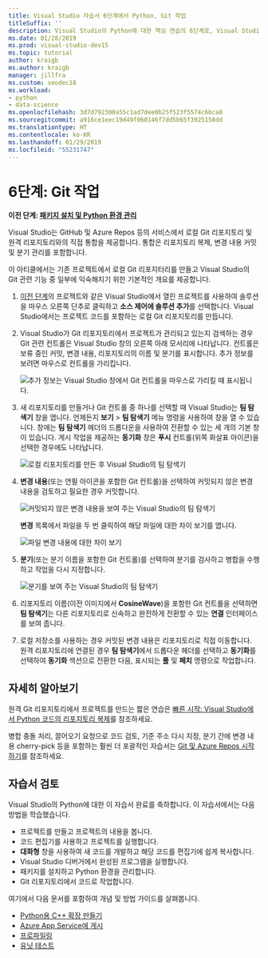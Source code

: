 ```yaml
---
title: Visual Studio 자습서 6단계에서 Python, Git 작업
titleSuffix: ''
description: Visual Studio의 Python에 대한 핵심 연습의 6단계로, Visual Studio의 Git 관련 기능을 설명합니다.
ms.date: 01/28/2019
ms.prod: visual-studio-dev15
ms.topic: tutorial
author: kraigb
ms.author: kraigb
manager: jillfra
ms.custom: seodec18
ms.workload:
- python
- data-science
ms.openlocfilehash: 3d7d792300a55c1ad7dee0b25f523f5574c6bca8
ms.sourcegitcommit: a916ce1eec19d49f060146f7dd5b65f3925158dd
ms.translationtype: HT
ms.contentlocale: ko-KR
ms.lasthandoff: 01/29/2019
ms.locfileid: "55231747"
---
```

# <a name="step-6-work-with-git"></a>6단계: Git 작업

**이전 단계: [패키지 설치 및 Python 환경 관리](tutorial-working-with-python-in-visual-studio-step-05-installing-packages.md)**

Visual Studio는 GitHub 및 Azure Repos 등의 서비스에서 로컬 Git 리포지토리 및 원격 리포지토리와의 직접 통합을 제공합니다. 통합은 리포지토리 복제, 변경 내용 커밋 및 분기 관리를 포함합니다.

이 아티클에서는 기존 프로젝트에서 로컬 Git 리포지터리를 만들고 Visual Studio의 Git 관련 기능 중 일부에 익숙해지기 위한 기본적인 개요를 제공합니다.

1. [이전 단계](tutorial-working-with-python-in-visual-studio-step-05-installing-packages.md)의 프로젝트와 같은 Visual Studio에서 열린 프로젝트를 사용하여 솔루션을 마우스 오른쪽 단추로 클릭하고 **소스 제어에 솔루션 추가**를 선택합니다. Visual Studio에서는 프로젝트 코드를 포함하는 로컬 Git 리포지토리를 만듭니다.

1. Visual Studio가 Git 리포지토리에서 프로젝트가 관리되고 있는지 검색하는 경우 Git 관련 컨트롤은 Visual Studio 창의 오른쪽 아래 모서리에 나타납니다. 컨트롤은 보류 중인 커밋, 변경 내용, 리포지토리의 이름 및 분기를 표시합니다. 추가 정보를 보려면 마우스로 컨트롤을 가리킵니다.

    ![추가 정보는 Visual Studio 창에서 Git 컨트롤을 마우스로 가리킬 때 표시됩니다.](media/working-with-git-01.png)

1. 새 리포지토리를 만들거나 Git 컨트롤 중 하나를 선택할 때 Visual Studio는 **팀 탐색기** 창을 엽니다. 언제든지 **보기** > **팀 탐색기** 메뉴 명령을 사용하여 창을 열 수 있습니다. 창에는 **팀 탐색기** 헤더의 드롭다운을 사용하여 전환할 수 있는 세 개의 기본 창이 있습니다. 게시 작업을 제공하는 **동기화** 창은 **푸시** 컨트롤(위쪽 화살표 아이콘)을 선택한 경우에도 나타납니다.

    ![로컬 리포지토리를 만든 후 Visual Studio의 팀 탐색기](media/working-with-git-02.png)

1. **변경 내용**(또는 연필 아이콘을 포함한 Git 컨트롤)을 선택하여 커밋되지 않은 변경 내용을 검토하고 필요한 경우 커밋합니다.

    ![커밋되지 않은 변경 내용을 보여 주는 Visual Studio의 팀 탐색기](media/working-with-git-03.png)

    **변경** 목록에서 파일을 두 번 클릭하여 해당 파일에 대한 차이 보기를 엽니다.

    ![파일 변경 내용에 대한 차이 보기](media/working-with-git-05.png)

1. **분기**(또는 분기 이름을 포함한 Git 컨트롤)를 선택하여 분기를 검사하고 병합을 수행하고 작업을 다시 지정합니다.

    ![분기를 보여 주는 Visual Studio의 팀 탐색기](media/working-with-git-04.png)

1. 리포지토리 이름(이전 이미지에서 **CosineWave**)을 포함한 Git 컨트롤을 선택하면 **팀 탐색기**는 다른 리포지토리로 신속하고 완전하게 전환할 수 있는 **연결** 인터페이스를 보여 줍니다.

1. 로컬 저장소를 사용하는 경우 커밋된 변경 내용은 리포지토리로 직접 이동합니다. 원격 리포지토리에 연결된 경우 **팀 탐색기**에서 드롭다운 헤더를 선택하고 **동기화**를 선택하여 **동기화** 섹션으로 전환한 다음, 표시되는 **풀** 및 **페치** 명령으로 작업합니다.

## <a name="go-deeper"></a>자세히 알아보기

원격 Git 리포지토리에서 프로젝트를 만드는 짧은 연습은 [빠른 시작: Visual Studio에서 Python 코드의 리포지토리 복제](quickstart-03-python-in-visual-studio-project-from-repository.md)를 참조하세요.

병합 충돌 처리, 끌어오기 요청으로 코드 검토, 기준 주소 다시 지정, 분기 간에 변경 내용 cherry-pick 등을 포함하는 훨씬 더 포괄적인 자습서는 [Git 및 Azure Repos 시작하기](/azure/devops/repos/git/gitquickstart?toc=/visualstudio/version-control/toc.json&bc=/azure/devops/repos/git/breadcrumb/vc/toc.json&view=vsts&tabs=visual-studio)를 참조하세요.

## <a name="tutorial-review"></a>자습서 검토

Visual Studio의 Python에 대한 이 자습서 완료를 축하합니다. 이 자습서에서는 다음 방법을 학습했습니다.

- 프로젝트를 만들고 프로젝트의 내용을 봅니다.
- 코드 편집기를 사용하고 프로젝트를 실행합니다.
- **대화형** 창을 사용하여 새 코드를 개발하고 해당 코드를 편집기에 쉽게 복사합니다.
- Visual Studio 디버거에서 완성된 프로그램을 실행합니다.
- 패키지를 설치하고 Python 환경을 관리합니다.
- Git 리포지토리에서 코드로 작업합니다.

여기에서 다음 문서를 포함하여 개념 및 방법 가이드를 살펴봅니다.

- [Python용 C++ 확장 만들기](working-with-c-cpp-python-in-visual-studio.md)
- [Azure App Service에 게시](publishing-python-web-applications-to-azure-from-visual-studio.md)
- [프로파일링](profiling-python-code-in-visual-studio.md)
- [유닛 테스트](unit-testing-python-in-visual-studio.md)
